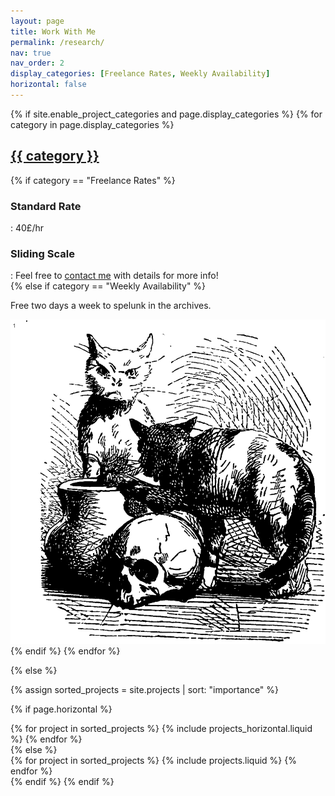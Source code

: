 ```yaml
---
layout: page
title: Work With Me
permalink: /research/
nav: true
nav_order: 2
display_categories: [Freelance Rates, Weekly Availability]
horizontal: false
---
```


<!-- pages/projects.md -->
<div class="projects">
{% if site.enable_project_categories and page.display_categories %}
  <!-- Display categorized projects -->
  {% for category in page.display_categories %}
  <a id="{{ category }}" href=".#{{ category }}">
    <h2 class="category">{{ category }}</h2>
  </a>
  <!-- Generate cards for each project -->
  {% if category == "Freelance Rates" %}
  <div class="container">
    <div class="row row-cols-1">
       <div class="flex"><h3 class="d-inline-flex">Standard Rate</h3><span>: 40£/hr</span></div>
       <div class="flex"><h3 class="d-inline-flex">Sliding Scale</h3><span>: Feel free to <a href="/cv/#basics-1" target="_blank">contact me</a> with details for more info!</span></div>
    </div>
  </div>
  {% else if category == "Weekly Availability" %}
  <div class="container">
    <div class="d-flex justify-content-between">
       <p>Free two days a week to spelunk in the archives.</p>
       <img class="cats" src="/assets/img/cats.png" alt="Cat Illustration">
    </div>
  </div>
  {% endif %}
  {% endfor %}

{% else %}

<!-- Display projects without categories -->

{% assign sorted_projects = site.projects | sort: "importance" %}

  <!-- Generate cards for each project -->

{% if page.horizontal %}

  <div class="container">
    <div class="row row-cols-1 row-cols-md-2">
    {% for project in sorted_projects %}
      {% include projects_horizontal.liquid %}
    {% endfor %}
    </div>
  </div>
  {% else %}
  <div class="row row-cols-1 row-cols-md-3">
    {% for project in sorted_projects %}
      {% include projects.liquid %}
    {% endfor %}
  </div>
  {% endif %}
{% endif %}
</div>
